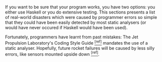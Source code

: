If you want to be sure that your program works, you have two options: you
either use Haskell or you do extensive testing. This sections presents a list
of real-world disasters which were caused by programmer errors so simple that
they could have been easily detected by most static analysers (or would have
never occured if Haskell would have been used).

Fortunately, programmers have learnt from past mistakes: The Jet Propulsion
Laboratory's Coding Style Guide [<sup>[ref]</sup>](http://lars-lab.jpl.nasa.gov/JPL_Coding_Standard_C.pdf)
mandates the use of a static analyser. Hopefully, future rocket failures will
be caused by less silly errors, like sensors mounted upside down
[<sup>[ref]</sup>](http://www.russianspaceweb.com/proton_glonass49.html).